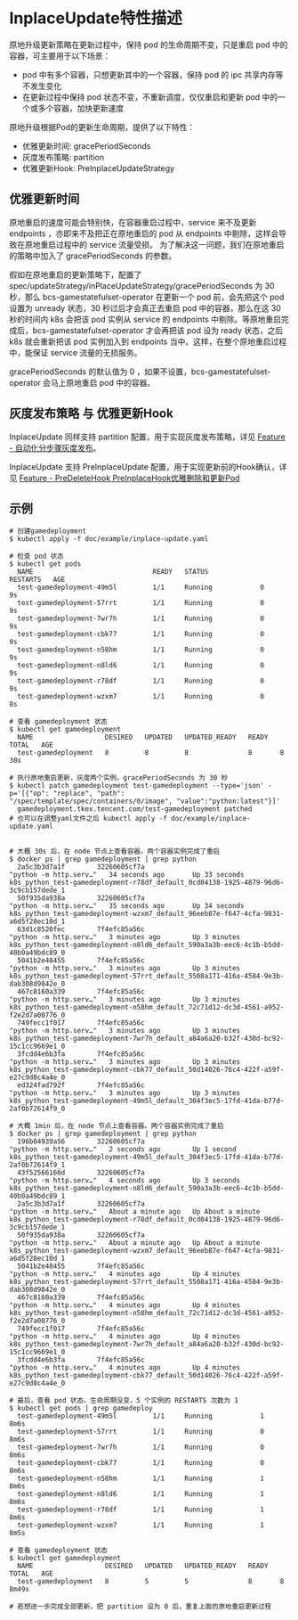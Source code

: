 # InplaceUpdate特性描述

原地升级更新策略在更新过程中，保持 pod 的生命周期不变，只是重启 pod 中的容器，可主要用于以下场景：  

* pod 中有多个容器，只想更新其中的一个容器，保持 pod 的 ipc 共享内存等不发生变化  
* 在更新过程中保持 pod 状态不变，不重新调度，仅仅重启和更新 pod 中的一个或多个容器，加快更新速度

原地升级根据Pod的更新生命周期，提供了以下特性：

* 优雅更新时间: gracePeriodSeconds
* 灰度发布策略: partition
* 优雅更新Hook: PreInplaceUpdateStrategy

## 优雅更新时间

原地重启的速度可能会特别快，在容器重启过程中，service 来不及更新 endpoints ，亦即来不及把正在原地重启的 pod 从 endpoints 中剔除，这样会导致在原地重启过程中的 service 流量受损。  为了解决这一问题，我们在原地重启的策略中加入了 gracePeriodSeconds 的参数。  

假如在原地重启的更新策略下，配置了 spec/updateStrategy/inPlaceUpdateStrategy/gracePeriodSeconds 为 30 秒，那么 bcs-gamestatefulset-operator 在更新一个 pod 前，会先把这个 pod 设置为 unready 状态，30 秒过后才会真正去重启 pod 中的容器，那么在这 30 秒的时间内 k8s 会把该 pod 实例从 service 的 endpoints 中剔除。等原地重启完成后，bcs-gamestatefulset-operator 才会再把该 pod 设为 ready 状态，之后 k8s 就会重新把该 pod 实例加入到 endpoints 当中。这样，在整个原地重启过程中，能保证 service 流量的无损服务。  

gracePeriodSeconds 的默认值为 0 ，如果不设置，bcs-gamestatefulset-operator 会马上原地重启 pod 中的容器。  

## 灰度发布策略 与 优雅更新Hook

InplaceUpdate 同样支持 partition 配置，用于实现灰度发布策略，详见 [Feature - 自动化分步骤灰度发布](./自动化分步骤灰度发布.md)。

InplaceUpdate 支持 PreInplaceUpdate 配置，用于实现更新前的Hook确认，详见 [Feature - PreDeleteHook PreInplaceHook优雅删除和更新Pod](./PreDeleteHook%20PreInplaceHook优雅删除和更新Pod.md)  

## 示例

```shell
# 创建gamedeployment
$ kubectl apply -f doc/example/inplace-update.yaml

# 检查 pod 状态
$ kubectl get pods
  NAME                              READY   STATUS             RESTARTS   AGE
  test-gamedeployment-49m5l         1/1     Running            0          9s
  test-gamedeployment-57rrt         1/1     Running            0          9s
  test-gamedeployment-7wr7h         1/1     Running            0          9s
  test-gamedeployment-cbk77         1/1     Running            0          9s
  test-gamedeployment-n58hm         1/1     Running            0          9s
  test-gamedeployment-n8ld6         1/1     Running            0          9s
  test-gamedeployment-r78df         1/1     Running            0          9s
  test-gamedeployment-wzxm7         1/1     Running            0          8s

# 查看 gamedeployment 状态
$ kubectl get gamedeployment
  NAME                  DESIRED   UPDATED   UPDATED_READY   READY   TOTAL   AGE
  test-gamedeployment   8         8         8               8       8       30s

# 执行原地重启更新，灰度两个实例，gracePeriodSeconds 为 30 秒
$ kubectl patch gamedeployment test-gamedeployment --type='json' -p='[{"op": "replace", "path": "/spec/template/spec/containers/0/image", "value":"python:latest"}]'
  gamedeployment.tkex.tencent.com/test-gamedeployment patched
# 也可以在调整yaml文件之后 kubectl apply -f doc/example/inplace-update.yaml


# 大概 30s 后，在 node 节点上查看容器。两个容器实例完成了重启
$ docker ps | grep gamedeployment | grep python
  2a5c3b3d7a1f        32260605cf7a                                               "python -m http.serv…"   34 seconds ago       Up 33 seconds                           k8s_python_test-gamedeployment-r78df_default_0cd04138-1925-4879-96d6-3c9cb157dede_1
  50f935da938a        32260605cf7a                                               "python -m http.serv…"   35 seconds ago       Up 34 seconds                           k8s_python_test-gamedeployment-wzxm7_default_96eeb87e-f647-4cfa-9831-a6d5f28ec10d_1
  63d1c8520fec        7f4efc85a56c                                               "python -m http.serv…"   3 minutes ago        Up 3 minutes                            k8s_python_test-gamedeployment-n8ld6_default_590a3a3b-eec6-4c1b-b5dd-40b0a49bdc89_0
  5041b2e48455        7f4efc85a56c                                               "python -m http.serv…"   3 minutes ago        Up 3 minutes                            k8s_python_test-gamedeployment-57rrt_default_5508a171-416a-4584-9e3b-dab308d9842e_0
  467c8160a339        7f4efc85a56c                                               "python -m http.serv…"   3 minutes ago        Up 3 minutes                            k8s_python_test-gamedeployment-n58hm_default_72c71d12-dc3d-4561-a952-f2e2d7a00776_0
  749fecc1f017        7f4efc85a56c                                               "python -m http.serv…"   3 minutes ago        Up 3 minutes                            k8s_python_test-gamedeployment-7wr7h_default_a84a6a20-b32f-430d-bc92-15c1cc9669e1_0
  3fcdd4e6b3fa        7f4efc85a56c                                               "python -m http.serv…"   3 minutes ago        Up 3 minutes                            k8s_python_test-gamedeployment-cbk77_default_50d14026-76c4-422f-a59f-e27c9d8c4a4e_0
  ed324fad792f        7f4efc85a56c                                               "python -m http.serv…"   3 minutes ago        Up 3 minutes                            k8s_python_test-gamedeployment-49m5l_default_304f3ec5-17fd-41da-b77d-2af0b72614f9_0

# 大概 1min 后，在 node 节点上查看容器。两个容器实例完成了重启
$ docker ps | grep gamedeployment | grep python
  196b04939a56        32260605cf7a                                               "python -m http.serv…"   2 seconds ago        Up 1 second                             k8s_python_test-gamedeployment-49m5l_default_304f3ec5-17fd-41da-b77d-2af0b72614f9_1
  43f52566166d        32260605cf7a                                               "python -m http.serv…"   4 seconds ago        Up 3 seconds                            k8s_python_test-gamedeployment-n8ld6_default_590a3a3b-eec6-4c1b-b5dd-40b0a49bdc89_1
  2a5c3b3d7a1f        32260605cf7a                                               "python -m http.serv…"   About a minute ago   Up About a minute                       k8s_python_test-gamedeployment-r78df_default_0cd04138-1925-4879-96d6-3c9cb157dede_1
  50f935da938a        32260605cf7a                                               "python -m http.serv…"   About a minute ago   Up About a minute                       k8s_python_test-gamedeployment-wzxm7_default_96eeb87e-f647-4cfa-9831-a6d5f28ec10d_1
  5041b2e48455        7f4efc85a56c                                               "python -m http.serv…"   4 minutes ago        Up 4 minutes                            k8s_python_test-gamedeployment-57rrt_default_5508a171-416a-4584-9e3b-dab308d9842e_0
  467c8160a339        7f4efc85a56c                                               "python -m http.serv…"   4 minutes ago        Up 4 minutes                            k8s_python_test-gamedeployment-n58hm_default_72c71d12-dc3d-4561-a952-f2e2d7a00776_0
  749fecc1f017        7f4efc85a56c                                               "python -m http.serv…"   4 minutes ago        Up 4 minutes                            k8s_python_test-gamedeployment-7wr7h_default_a84a6a20-b32f-430d-bc92-15c1cc9669e1_0
  3fcdd4e6b3fa        7f4efc85a56c                                               "python -m http.serv…"   4 minutes ago        Up 4 minutes                            k8s_python_test-gamedeployment-cbk77_default_50d14026-76c4-422f-a59f-e27c9d8c4a4e_0

# 最后，查看 pod 状态，生命周期没变，5 个实例的 RESTARTS 次数为 1
$ kubectl get pods | grep gamedeploy
  test-gamedeployment-49m5l         1/1     Running            1          8m6s
  test-gamedeployment-57rrt         1/1     Running            0          8m6s
  test-gamedeployment-7wr7h         1/1     Running            0          8m6s
  test-gamedeployment-cbk77         1/1     Running            0          8m6s
  test-gamedeployment-n58hm         1/1     Running            1          8m6s
  test-gamedeployment-n8ld6         1/1     Running            1          8m6s
  test-gamedeployment-r78df         1/1     Running            1          8m6s
  test-gamedeployment-wzxm7         1/1     Running            1          8m5s

# 查看 gamedeployment 状态
$ kubectl get gamedeployment
  NAME                  DESIRED   UPDATED   UPDATED_READY   READY   TOTAL   AGE
  test-gamedeployment   8         5         5               8       8       8m49s

# 若想进一步完成全部更新，把 partition 设为 0 后，重复上面的原地重启更新过程
```
